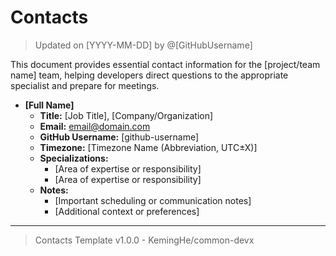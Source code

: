 # Contacts

> Updated on [YYYY-MM-DD] by @[GitHubUsername]

This document provides essential contact information for the [project/team name] team, helping developers direct questions to the appropriate specialist and prepare for meetings.

- **[Full Name]**
  - **Title:** [Job Title], [Company/Organization]
  - **Email:** [email@domain.com](mailto:[email@domain.com])
  - **GitHub Username:** [github-username]
  - **Timezone:** [Timezone Name (Abbreviation, UTC±X)]
  - **Specializations:**
    - [Area of expertise or responsibility]
    - [Area of expertise or responsibility]
  - **Notes:**
    - [Important scheduling or communication notes]
    - [Additional context or preferences]

---

> Contacts Template v1.0.0 - KemingHe/common-devx
